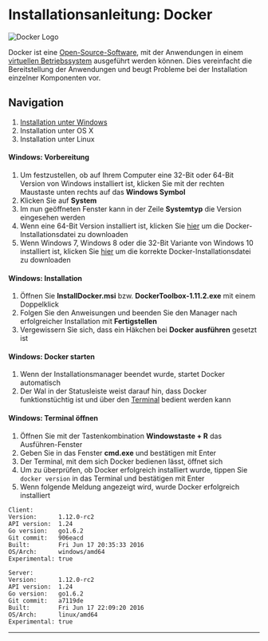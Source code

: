 # Installationsanleitung: Docker

![Docker Logo](https://upload.wikimedia.org/wikipedia/commons/7/79/Docker_%28container_engine%29_logo.png)

Docker ist eine [Open-Source-Software](https://de.wikipedia.org/wiki/Open_Source), mit der Anwendungen in einem [virtuellen Betriebssystem](https://de.wikipedia.org/wiki/Virtualisierung_(Informatik)) ausgeführt werden können. Dies vereinfacht die Bereitstellung der Anwendungen und beugt Probleme bei der Installation einzelner Komponenten vor.

## Navigation
1. [Installation unter Windows](#windows-vorbereitung)
2. Installation unter OS X
3. Installation unter Linux

#### Windows: Vorbereitung
1. Um festzustellen, ob auf Ihrem Computer eine 32-Bit oder 64-Bit Version von Windows installiert ist, klicken Sie mit der rechten Maustaste unten rechts auf das **Windows Symbol**
2. Klicken Sie auf **System**
3. Im nun geöffneten Fenster kann in der Zeile **Systemtyp** die Version eingesehen werden
4. Wenn eine 64-Bit Version installiert ist, klicken Sie [hier](https://download.docker.com/win/beta/InstallDocker.msi) um die Docker-Installationsdatei zu downloaden
5. Wenn Windows 7, Windows 8 oder die 32-Bit Variante von Windows 10 installiert ist, klicken Sie [hier](https://github.com/docker/toolbox/releases/download/v1.11.2/DockerToolbox-1.11.2.exe) um die korrekte Docker-Installationsdatei zu downloaden

#### Windows: Installation
1. Öffnen Sie **InstallDocker.msi** bzw. **DockerToolbox-1.11.2.exe** mit einem Doppelklick
2. Folgen Sie den Anweisungen und beenden Sie den Manager nach erfolgreicher Installation mit **Fertigstellen**
3. Vergewissern Sie sich, dass ein Häkchen bei **Docker ausführen** gesetzt ist

#### Windows: Docker starten
1. Wenn der Installationsmanager beendet wurde, startet Docker automatisch
2. Der Wal in der Statusleiste weist darauf hin, dass Docker funktionstüchtig ist und über den [Terminal](https://de.wikipedia.org/wiki/Terminal_(Computer)) bedient werden kann

#### Windows: Terminal öffnen
1. Öffnen Sie mit der Tastenkombination **Windowstaste + R** das Ausführen-Fenster
2. Geben Sie in das Fenster **cmd.exe** und bestätigen mit Enter
3. Der Terminal, mit dem sich Docker bedienen lässt, öffnet sich
4. Um zu überprüfen, ob Docker erfolgreich installiert wurde, tippen Sie `docker version` in das Terminal und bestätigen mit Enter
5. Wenn folgende Meldung angezeigt wird, wurde Docker erfolgreich installiert

~~~
Client:
Version:      1.12.0-rc2
API version:  1.24
Go version:   go1.6.2
Git commit:   906eacd
Built:        Fri Jun 17 20:35:33 2016
OS/Arch:      windows/amd64
Experimental: true

Server:
Version:      1.12.0-rc2
API version:  1.24
Go version:   go1.6.2
Git commit:   a7119de
Built:        Fri Jun 17 22:09:20 2016
OS/Arch:      linux/amd64
Experimental: true
~~~




***
